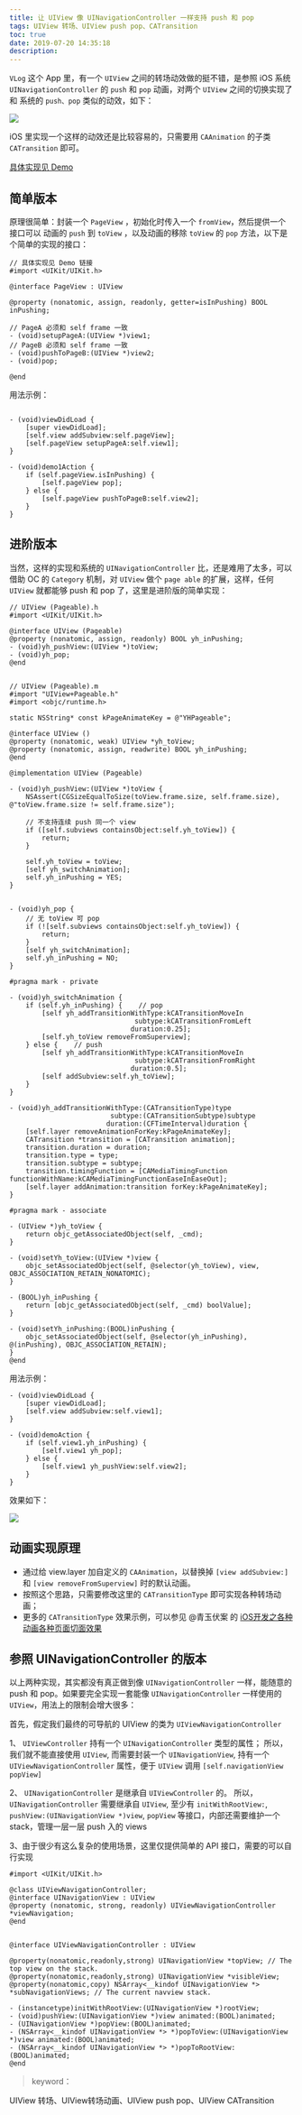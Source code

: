 ```yaml
---
title: 让 UIView 像 UINavigationController 一样支持 push 和 pop
tags: UIView 转场、UIView push pop、CATransition
toc: true
date: 2019-07-20 14:35:18
description:
---
```

<meta name="referrer" content="no-referrer" />
<!-- toc -->


`VLog` 这个 App 里，有一个 `UIView` 之间的转场动效做的挺不错，是参照 iOS 系统 `UINavigationController` 的 `push` 和 `pop` 动画，对两个 `UIView` 之间的切换实现了和 系统的 `push、pop` 类似的动效，如下：

![](https://upload-images.jianshu.io/upload_images/332029-5e282cfd2499539f.gif?imageMogr2/auto-orient/strip)


iOS 里实现一个这样的动效还是比较容易的，只需要用 `CAAnimation` 的子类 `CATransition` 即可。

[具体实现见 Demo](https://github.com/yehot/YHPageView)

## 简单版本

原理很简单：封装一个 `PageView` ，初始化时传入一个 `fromView`，然后提供一个接口可以 动画的 `push` 到 `toView` ，以及动画的移除 `toView` 的 `pop` 方法，以下是个简单的实现的接口：

```ObjC
// 具体实现见 Demo 链接
#import <UIKit/UIKit.h>

@interface PageView : UIView

@property (nonatomic, assign, readonly, getter=isInPushing) BOOL inPushing;

// PageA 必须和 self frame 一致
- (void)setupPageA:(UIView *)view1;
// PageB 必须和 self frame 一致
- (void)pushToPageB:(UIView *)view2;
- (void)pop;

@end
```


用法示例：

```ObjC

- (void)viewDidLoad {
    [super viewDidLoad];
    [self.view addSubview:self.pageView];
    [self.pageView setupPageA:self.view1];
}

- (void)demo1Action {
    if (self.pageView.isInPushing) {
        [self.pageView pop];
    } else {
        [self.pageView pushToPageB:self.view2];
    }
}
```

## 进阶版本

当然，这样的实现和系统的 `UINavigationController` 比，还是难用了太多，可以借助 OC 的 `Category` 机制，对 `UIView` 做个 `page able` 的扩展，这样，任何 `UIView` 就都能够 push 和 pop 了，这里是进阶版的简单实现：

```ObjC
// UIView (Pageable).h
#import <UIKit/UIKit.h>

@interface UIView (Pageable)
@property (nonatomic, assign, readonly) BOOL yh_inPushing;
- (void)yh_pushView:(UIView *)toView;
- (void)yh_pop;
@end


// UIView (Pageable).m
#import "UIView+Pageable.h"
#import <objc/runtime.h>

static NSString* const kPageAnimateKey = @"YHPageable";

@interface UIView ()
@property (nonatomic, weak) UIView *yh_toView;
@property (nonatomic, assign, readwrite) BOOL yh_inPushing;
@end

@implementation UIView (Pageable)

- (void)yh_pushView:(UIView *)toView {
    NSAssert(CGSizeEqualToSize(toView.frame.size, self.frame.size), @"toView.frame.size != self.frame.size");
    
    // 不支持连续 push 同一个 view
    if ([self.subviews containsObject:self.yh_toView]) {
        return;
    }
    
    self.yh_toView = toView;
    [self yh_switchAnimation];
    self.yh_inPushing = YES;
}


- (void)yh_pop {
    // 无 toView 可 pop
    if (![self.subviews containsObject:self.yh_toView]) {
        return;
    }
    [self yh_switchAnimation];
    self.yh_inPushing = NO;
}

#pragma mark - private

- (void)yh_switchAnimation {
    if (self.yh_inPushing) {    // pop
        [self yh_addTransitionWithType:kCATransitionMoveIn
                               subtype:kCATransitionFromLeft
                              duration:0.25];
        [self.yh_toView removeFromSuperview];
    } else {    // push
        [self yh_addTransitionWithType:kCATransitionMoveIn
                               subtype:kCATransitionFromRight
                              duration:0.5];
        [self addSubview:self.yh_toView];
    }
}

- (void)yh_addTransitionWithType:(CATransitionType)type
                         subtype:(CATransitionSubtype)subtype
                        duration:(CFTimeInterval)duration {
    [self.layer removeAnimationForKey:kPageAnimateKey];
    CATransition *transition = [CATransition animation];
    transition.duration = duration;
    transition.type = type;
    transition.subtype = subtype;
    transition.timingFunction = [CAMediaTimingFunction functionWithName:kCAMediaTimingFunctionEaseInEaseOut];
    [self.layer addAnimation:transition forKey:kPageAnimateKey];
}

#pragma mark - associate

- (UIView *)yh_toView {
    return objc_getAssociatedObject(self, _cmd);
}

- (void)setYh_toView:(UIView *)view {
    objc_setAssociatedObject(self, @selector(yh_toView), view, OBJC_ASSOCIATION_RETAIN_NONATOMIC);
}

- (BOOL)yh_inPushing {
    return [objc_getAssociatedObject(self, _cmd) boolValue];
}

- (void)setYh_inPushing:(BOOL)inPushing {
    objc_setAssociatedObject(self, @selector(yh_inPushing), @(inPushing), OBJC_ASSOCIATION_RETAIN);
}
@end

```

用法示例：

```ObjC
- (void)viewDidLoad {
    [super viewDidLoad];
    [self.view addSubview:self.view1];
}

- (void)demoAction {
    if (self.view1.yh_inPushing) {
        [self.view1 yh_pop];
    } else {
        [self.view1 yh_pushView:self.view2];
    }
}
```

效果如下：

![](https://upload-images.jianshu.io/upload_images/332029-1068815cd5cb21f1.gif?imageMogr2/auto-orient/strip)


## 动画实现原理

- 通过给 view.layer 加自定义的 `CAAnimation`，以替换掉 `[view addSubview:]` 和 `[view removeFromSuperview]` 时的默认动画。
- 按照这个思路，只需要修改这里的 `CATransitionType` 即可实现各种转场动画；
- 更多的 `CATransitionType` 效果示例，可以参见 @青玉伏案 的 [iOS开发之各种动画各种页面切面效果](https://www.cnblogs.com/ludashi/p/4160208.html)


## 参照 UINavigationController 的版本

以上两种实现，其实都没有真正做到像 `UINavigationController` 一样，能随意的 push 和 pop。如果要完全实现一套能像 `UINavigationController` 一样使用的 `UIView`，用法上的限制会增大很多：

首先，假定我们最终的可导航的 UIView 的类为 `UIViewNavigationController`

1、 `UIViewController` 持有一个 `UINavigationController` 类型的属性；
所以，我们就不能直接使用 `UIView`, 而需要封装一个 `UINavigationView`, 持有一个 `UIViewNavigationController` 属性，便于 `UIView` 调用 `[self.navigationView popView]`

2、 `UINavigationController` 是继承自 `UIViewController` 的。
所以，`UINavigationController` 需要继承自 `UIView`, 至少有 `initWithRootView:`, `pushView:(UINavigationView *)view`, `popView` 等接口，内部还需要维护一个 stack，管理一层一层 push 入的 views

3、由于很少有这么复杂的使用场景，这里仅提供简单的 API 接口，需要的可以自行实现

```ObjC
#import <UIKit/UIKit.h>

@class UIViewNavigationController;
@interface UINavigationView : UIView
@property (nonatomic, strong, readonly) UIViewNavigationController *viewNavigation;
@end


@interface UIViewNavigationController : UIView

@property(nonatomic,readonly,strong) UINavigationView *topView; // The top view on the stack.
@property(nonatomic,readonly,strong) UINavigationView *visibleView;
@property(nonatomic,copy) NSArray<__kindof UINavigationView *> *subNavigationViews; // The current navview stack.

- (instancetype)initWithRootView:(UINavigationView *)rootView;
- (void)pushView:(UINavigationView *)view animated:(BOOL)animated;
- (UINavigationView *)popView:(BOOL)animated;
- (NSArray<__kindof UINavigationView *> *)popToView:(UINavigationView *)view animated:(BOOL)animated;
- (NSArray<__kindof UINavigationView *> *)popToRootView:(BOOL)animated;
@end

```


> keyword：

UIView 转场、UIView转场动画、UIView push pop、UIView CATransition

